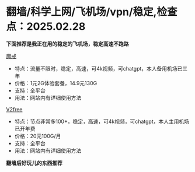 # 翻墙/科学上网/飞机场/vpn/稳定,检查点：2025.02.28
**下面推荐是我正在用的稳定的飞机场，稳定高速不跑路**

 [魔戒](https://mojie.app/register?aff=1pWspTHg#tt) 
* 特点：流量不限时，稳定，高速，可4k视频，可chatgpt，本人备用机场已三年
* 价格：1元2G体验套餐，14.9元130G
* 支持：全平台 
* 用法：网站内有详细使用方法

 [V2free](https://w1.v2free.cc/auth/register?code=QKu7#tt) 
* 特点：节点非常多100+，稳定，高速，可4k视频，可chatgpt，本人主用机场已开年费
* 价格：20元100G/月
* 支持：全平台 
* 用法：网站内有详细使用方法

**翻墙后好玩儿的东西推荐**
 
 
